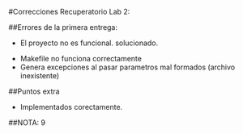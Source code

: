 #Correcciones Recuperatorio Lab 2:

##Errores de la primera entrega:
  + El proyecto no es funcional. solucionado.
  - Makefile no funciona correctamente
  - Genera excepciones al pasar parametros mal formados (archivo inexistente)

##Puntos extra
  + Implementados corectamente.

##NOTA: 9
